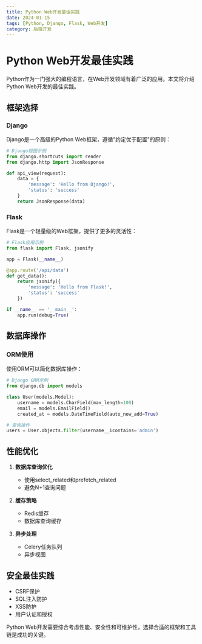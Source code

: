 ```yaml
---
title: Python Web开发最佳实践
date: 2024-01-15
tags: [Python, Django, Flask, Web开发]
category: 后端开发
---
```


# Python Web开发最佳实践

Python作为一门强大的编程语言，在Web开发领域有着广泛的应用。本文将介绍Python Web开发的最佳实践。

## 框架选择

### Django
Django是一个高级的Python Web框架，遵循"约定优于配置"的原则：

```python
# Django视图示例
from django.shortcuts import render
from django.http import JsonResponse

def api_view(request):
    data = {
        'message': 'Hello from Django!',
        'status': 'success'
    }
    return JsonResponse(data)
```

### Flask
Flask是一个轻量级的Web框架，提供了更多的灵活性：

```python
# Flask应用示例
from flask import Flask, jsonify

app = Flask(__name__)

@app.route('/api/data')
def get_data():
    return jsonify({
        'message': 'Hello from Flask!',
        'status': 'success'
    })

if __name__ == '__main__':
    app.run(debug=True)
```

## 数据库操作

### ORM使用
使用ORM可以简化数据库操作：

```python
# Django ORM示例
from django.db import models

class User(models.Model):
    username = models.CharField(max_length=100)
    email = models.EmailField()
    created_at = models.DateTimeField(auto_now_add=True)

# 查询操作
users = User.objects.filter(username__icontains='admin')
```

## 性能优化

1. **数据库查询优化**
   - 使用select_related和prefetch_related
   - 避免N+1查询问题

2. **缓存策略**
   - Redis缓存
   - 数据库查询缓存

3. **异步处理**
   - Celery任务队列
   - 异步视图

## 安全最佳实践

- CSRF保护
- SQL注入防护
- XSS防护
- 用户认证和授权

Python Web开发需要综合考虑性能、安全性和可维护性，选择合适的框架和工具链是成功的关键。